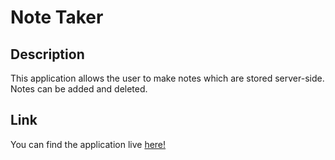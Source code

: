 # Note Taker

## Description
This application allows the user to make notes which are stored server-side. Notes can be added and deleted.

## Link
You can find the application live <a href="https://still-plateau-58464.herokuapp.com">here!</a>
